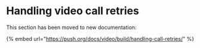 # Handling video call retries

This section has been moved to new documentation:

{% embed url="https://push.org/docs/video/build/handling-call-retries/" %}
